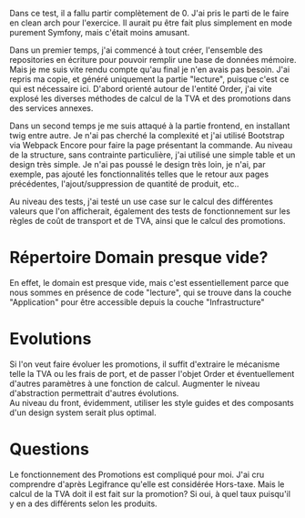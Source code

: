 
Dans ce test, il a fallu partir complètement de 0.
J'ai pris le parti de le faire en clean arch pour l'exercice. Il aurait pu être fait plus simplement en mode purement Symfony, mais c'était moins amusant.

Dans un premier temps, j'ai commencé à tout créer, l'ensemble des repositories en écriture pour pouvoir remplir une base de données mémoire. Mais je me suis vite rendu compte qu'au final je n'en avais pas besoin.
J'ai repris ma copie, et généré uniquement la partie "lecture", puisque c'est ce qui est nécessaire ici.
D'abord orienté autour de l'entité Order, j'ai vite explosé les diverses méthodes de calcul de la TVA et des promotions dans des services annexes.

Dans un second temps je me suis attaqué à la partie frontend, en installant twig entre autre. Je n'ai pas cherché la complexité et j'ai utilisé Bootstrap via Webpack Encore pour faire la page présentant la commande.
Au niveau de la structure, sans contrainte particulière, j'ai utilisé une simple table et un design très simple.
Je n'ai pas poussé le design très loin, je n'ai, par exemple, pas ajouté les fonctionnalités telles que le retour aux pages précédentes, l'ajout/suppression de quantité de produit, etc..

Au niveau des tests, j'ai testé un use case sur le calcul des différentes valeurs que l'on afficherait, également des tests de fonctionnement sur les règles de coût de transport et de TVA, ainsi que le calcul des promotions.

Répertoire Domain presque vide?  
====

En effet, le domain est presque vide, mais c'est essentiellement parce que nous sommes en présence de code "lecture", qui se trouve dans la couche "Application" pour être accessible depuis la couche "Infrastructure" 

Evolutions
===

Si l'on veut faire évoluer les promotions, il suffit d'extraire le mécanisme telle la TVA ou les frais de port, et de passer l'objet Order et éventuellement d'autres paramètres à une fonction de calcul. Augmenter le niveau d'abstraction permettrait d'autres évolutions.  
Au niveau du front, évidemment, utiliser les style guides et des composants d'un design system serait plus optimal.

Questions
=====

Le fonctionnement des Promotions est compliqué pour moi. J'ai cru comprendre d'après Legifrance qu'elle est considérée Hors-taxe. Mais le calcul de la TVA doit il est fait sur la promotion? Si oui, à quel taux puisqu'il y en a des différents selon les produits.
